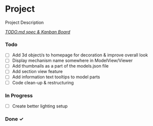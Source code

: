# Project

Project Description

<em>[TODO.md spec & Kanban Board](https://bit.ly/3fCwKfM)</em>

### Todo

- [ ] Add 3d object/s to homepage for decoration & improve overall look  
- [ ] Display mechanism name somewhere in ModelView/Viewer  
- [ ] Add thumbnails as a part of the models.json file  
- [ ] Add section view feature  
- [ ] Add information text tooltips to model parts  
- [ ] Code clean-up & restructuring  

### In Progress

- [ ] Create better lighting setup  

### Done ✓


